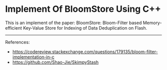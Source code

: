 # Implement Of BloomStore Using C++

This is an implement of the paper: BloomStore: Bloom-Filter based Memory-efficient Key-Value Store for Indexing of Data Deduplication on Flash.

----------

References:
- <https://codereview.stackexchange.com/questions/179135/bloom-filter-implementation-in-c>
- <https://github.com/Shao-Jie/SkimpyStash>
